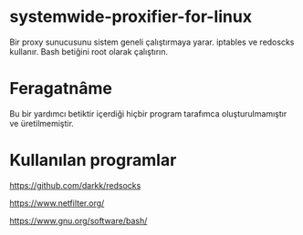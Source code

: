 # systemwide-proxifier-for-linux
Bir proxy sunucusunu sistem geneli çalıştırmaya yarar. iptables ve redoscks kullanır. Bash betiğini root olarak çalıştırın.

# Feragatnâme
Bu bir yardımcı betiktir içerdiği hiçbir program tarafımca oluşturulmamıştır ve üretilmemiştir.

# Kullanılan programlar

https://github.com/darkk/redsocks

https://www.netfilter.org/

https://www.gnu.org/software/bash/
